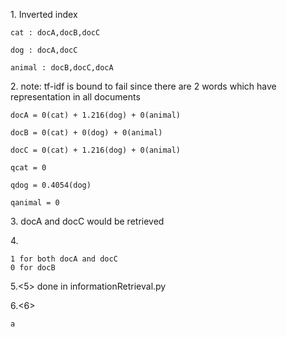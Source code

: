 
1.<a>
    Inverted index
    
    cat : docA,docB,docC

    dog : docA,docC

    animal : docB,docC,docA

2.<doubt>
    note: 
    tf-idf is bound to fail since there are 2 words which have representation in all documents

    docA = 0(cat) + 1.216(dog) + 0(animal)

    docB = 0(cat) + 0(dog) + 0(animal)

    docC = 0(cat) + 1.216(dog) + 0(animal)
    
    qcat = 0
    
    qdog = 0.4054(dog)
    
    qanimal = 0

3.<c>
    docA and docC would be retrieved
    
4.<d>

    1 for both docA and docC
    0 for docB
    
5.<5>
    done in informationRetrieval.py
    
6.<6>
    
    a





